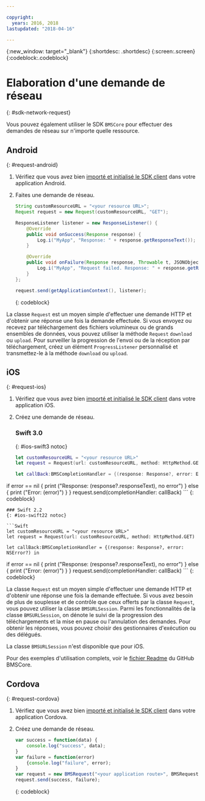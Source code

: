 ```yaml
---

copyright:
  years: 2016, 2018
lastupdated: "2018-04-16"

---
```

{:new_window: target="_blank"}
{:shortdesc: .shortdesc}
{:screen:.screen}
{:codeblock:.codeblock}

# Elaboration d'une demande de réseau
{: #sdk-network-request}

Vous pouvez également utiliser le SDK `BMSCore` pour effectuer des demandes de réseau sur n'importe quelle ressource.

## Android
{: #request-android}

1. Vérifiez que vous avez bien [importé et initialisé le SDK client](sdk_BMSClient.html#init-BMSClient-android) dans votre application Android.

2. Faites une demande de réseau.

	```Java
	String customResourceURL = "<your resource URL>";
	Request request = new Request(customResourceURL, "GET");

	ResponseListener listener = new ResponseListener() {
		@Override
		public void onSuccess(Response response) {
			Log.i("MyApp", "Response: " + response.getResponseText());
		}

		@Override
		public void onFailure(Response response, Throwable t, JSONObject extendedInfo) {
			Log.i("MyApp", "Request failed. Response: " + response.getResponseText() + ". Error: " + t.getLocalizedMessage());
		}
	};

	request.send(getApplicationContext(), listener);
	```
	{: codeblock}

La classe `Request` est un moyen simple d'effectuer une demande HTTP et d'obtenir une réponse une fois la demande effectuée. Si
vous envoyez ou recevez par téléchargement des fichiers volumineux ou de grands ensembles
de données, vous pouvez utiliser la méthode `Request`
`download` ou `upload`. Pour surveiller la progression
de l'envoi ou de la réception par téléchargement, créez un élément
`ProgressListener` personnalisé et transmettez-le à la méthode
`download` ou `upload`.

<!--For complete usage examples, see the `BMSCore` GitHub [README](https://github.com/ibm-bluemix-mobile-services/bms-clientsdk-android-core).-->


## iOS
{: #request-ios}

1. Vérifiez que vous avez bien [importé et initialisé le SDK client](sdk_BMSClient.html#init-BMSClient-ios) dans votre application iOS.

2. Créez une demande de réseau.

	### Swift 3.0
	{: #ios-swift3 notoc}

	```Swift
	let customResourceURL = "<your resource URL>"
	let request = Request(url: customResourceURL, method: HttpMethod.GET)

	let callBack:BMSCompletionHandler = {(response: Response?, error: Error?) in
 if error == nil {
			print ("Response: \(response?.responseText), no error")
		} else {
			print ("Error: \(error)")
		}
	}
		request.send(completionHandler: callBack)
	```
	{: codeblock}

	### Swift 2.2
	{: #ios-swift22 notoc}

	```Swift
	let customResourceURL = "<your resource URL>"
	let request = Request(url: customResourceURL, method: HttpMethod.GET)

	let callBack:BMSCompletionHandler = {(response: Response?, error: NSError?) in
 if error == nil {
			print ("Response: \(response?.responseText), no error")
		} else {
			print ("Error: \(error)")
		}
	}
		request.send(completionHandler: callBack)
	```
	{: codeblock}

La classe `Request` est un moyen simple d'effectuer une demande HTTP et d'obtenir une réponse une fois la demande effectuée. Si vous avez
besoin de plus de souplesse et de contrôle que ceux offerts par la classe `Request`, vous pouvez utiliser la classe `BMSURLSession`. Parmi
les fonctionnalités de la classe `BMSURLSession`, on dénote le suivi de la progression des téléchargements et la mise en pause ou l'annulation des
demandes. Pour obtenir les réponses, vous pouvez choisir des gestionnaires d'exécution ou des délégués.

La classe `BMSURLSession` n'est disponible que pour iOS.

Pour des exemples d'utilisation complets, voir le
[fichier
Readme](https://github.com/ibm-bluemix-mobile-services/bms-clientsdk-swift-core) du GitHub BMSCore.


## Cordova
{: #request-cordova}

1. Vérifiez que vous avez bien [importé et initialisé le SDK client](sdk_BMSClient.html#init-BMSClient-cordova) dans votre application Cordova.

2. Créez une demande de réseau.

	```Javascript
	var success = function(data) {
		console.log("success", data);
	}
	var failure = function(error)
		{console.log("failure", error);
	}
	var request = new BMSRequest("<your application route>", BMSRequest.GET);
	request.send(success, failure);
	```
	{: codeblock}

